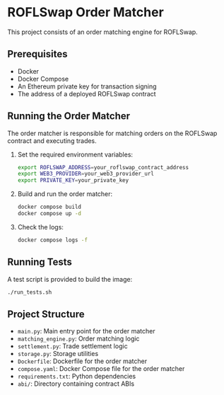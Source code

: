 # ROFLSwap Order Matcher

This project consists of an order matching engine for ROFLSwap.

## Prerequisites

- Docker
- Docker Compose
- An Ethereum private key for transaction signing
- The address of a deployed ROFLSwap contract

## Running the Order Matcher

The order matcher is responsible for matching orders on the ROFLSwap contract and executing trades.

1. Set the required environment variables:
   ```bash
   export ROFLSWAP_ADDRESS=your_roflswap_contract_address
   export WEB3_PROVIDER=your_web3_provider_url
   export PRIVATE_KEY=your_private_key
   ```

2. Build and run the order matcher:
   ```bash
   docker compose build
   docker compose up -d
   ```

3. Check the logs:
   ```bash
   docker compose logs -f
   ```

## Running Tests

A test script is provided to build the image:

```bash
./run_tests.sh
```

## Project Structure

- `main.py`: Main entry point for the order matcher
- `matching_engine.py`: Order matching logic
- `settlement.py`: Trade settlement logic
- `storage.py`: Storage utilities
- `Dockerfile`: Dockerfile for the order matcher
- `compose.yaml`: Docker Compose file for the order matcher
- `requirements.txt`: Python dependencies
- `abi/`: Directory containing contract ABIs 